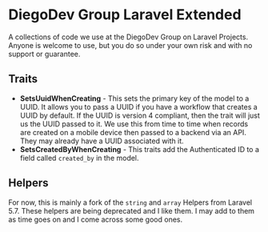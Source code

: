 # DiegoDev Group Laravel Extended 

A collections of code we use at the DiegoDev Group on Laravel Projects. Anyone is welcome to use, but you do so under your own risk and with no support or guarantee.

## Traits
* __SetsUuidWhenCreating__ - This sets the primary key of the model to a UUID. It allows you to pass a UUID if 
you have a workflow that creates a UUID by default. If the UUID is version 4 compliant, then the trait will 
just us the UUID passed to it. We use this from time to time when records are created on a mobile device then
passed to a backend via an API. They may already have a UUID associated with it. 
* __SetsCreatedByWhenCreating__ - This traits add the Authenticated ID to a field called `created_by` in the model. 

## Helpers 
For now, this is mainly a fork of the `string` and `array` Helpers from Laravel 5.7. These helpers are being 
deprecated and I like them. I may add to them as time goes on and I come across some good ones. 
